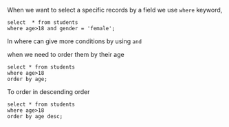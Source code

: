 When we want to select a specific records by a field we use `where` keyword,
```mysql
select  * from students
where age>18 and gender = 'female';
```
In where can give more conditions by using `and`

when we need to order them by their age

```mysql 
select * from students 
where age>18
order by age;
```

To order in descending order
```mysql
select * from students 
where age>18
order by age desc;
```